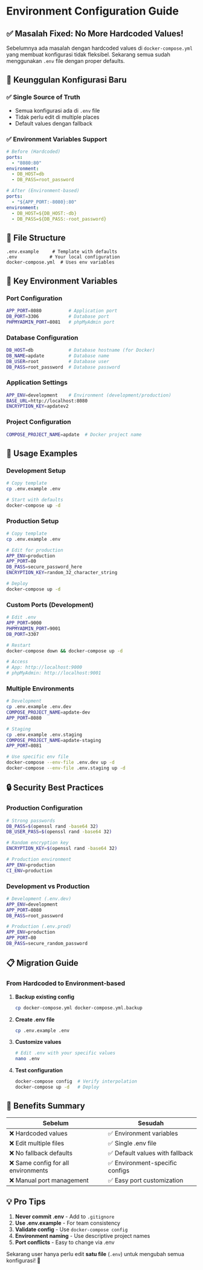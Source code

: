 # Environment Configuration Guide

## ✅ Masalah Fixed: No More Hardcoded Values!

Sebelumnya ada masalah dengan hardcoded values di `docker-compose.yml` yang membuat konfigurasi tidak fleksibel. Sekarang semua sudah menggunakan `.env` file dengan proper defaults.

## 🎯 Keunggulan Konfigurasi Baru

### ✅ Single Source of Truth
- Semua konfigurasi ada di `.env` file
- Tidak perlu edit di multiple places
- Default values dengan fallback

### ✅ Environment Variables Support
```yaml
# Before (Hardcoded)
ports:
  - "8080:80"
environment:
  - DB_HOST=db
  - DB_PASS=root_password

# After (Environment-based)
ports:
  - "${APP_PORT:-8080}:80"
environment:
  - DB_HOST=${DB_HOST:-db}
  - DB_PASS=${DB_PASS:-root_password}
```

## 📁 File Structure

```
.env.example     # Template with defaults
.env            # Your local configuration
docker-compose.yml  # Uses env variables
```

## 🔧 Key Environment Variables

### Port Configuration
```bash
APP_PORT=8080          # Application port
DB_PORT=3306           # Database port
PHPMYADMIN_PORT=8081   # phpMyAdmin port
```

### Database Configuration
```bash
DB_HOST=db             # Database hostname (for Docker)
DB_NAME=apdate         # Database name
DB_USER=root           # Database user
DB_PASS=root_password  # Database password
```

### Application Settings
```bash
APP_ENV=development    # Environment (development/production)
BASE_URL=http://localhost:8080
ENCRYPTION_KEY=apdatev2
```

### Project Configuration
```bash
COMPOSE_PROJECT_NAME=apdate  # Docker project name
```

## 🚀 Usage Examples

### Development Setup
```bash
# Copy template
cp .env.example .env

# Start with defaults
docker-compose up -d
```

### Production Setup
```bash
# Copy template
cp .env.example .env

# Edit for production
APP_ENV=production
APP_PORT=80
DB_PASS=secure_password_here
ENCRYPTION_KEY=random_32_character_string

# Deploy
docker-compose up -d
```

### Custom Ports (Development)
```bash
# Edit .env
APP_PORT=9000
PHPMYADMIN_PORT=9001
DB_PORT=3307

# Restart
docker-compose down && docker-compose up -d

# Access
# App: http://localhost:9000
# phpMyAdmin: http://localhost:9001
```

### Multiple Environments
```bash
# Development
cp .env.example .env.dev
COMPOSE_PROJECT_NAME=apdate-dev
APP_PORT=8080

# Staging
cp .env.example .env.staging
COMPOSE_PROJECT_NAME=apdate-staging
APP_PORT=8081

# Use specific env file
docker-compose --env-file .env.dev up -d
docker-compose --env-file .env.staging up -d
```

## 🔒 Security Best Practices

### Production Configuration
```bash
# Strong passwords
DB_PASS=$(openssl rand -base64 32)
DB_USER_PASS=$(openssl rand -base64 32)

# Random encryption key
ENCRYPTION_KEY=$(openssl rand -base64 32)

# Production environment
APP_ENV=production
CI_ENV=production
```

### Development vs Production
```bash
# Development (.env.dev)
APP_ENV=development
APP_PORT=8080
DB_PASS=root_password

# Production (.env.prod)
APP_ENV=production
APP_PORT=80
DB_PASS=secure_random_password
```

## 📋 Migration Guide

### From Hardcoded to Environment-based

1. **Backup existing config**
   ```bash
   cp docker-compose.yml docker-compose.yml.backup
   ```

2. **Create .env file**
   ```bash
   cp .env.example .env
   ```

3. **Customize values**
   ```bash
   # Edit .env with your specific values
   nano .env
   ```

4. **Test configuration**
   ```bash
   docker-compose config  # Verify interpolation
   docker-compose up -d   # Deploy
   ```

## 🎯 Benefits Summary

| Sebelum | Sesudah |
|---------|---------|
| ❌ Hardcoded values | ✅ Environment variables |
| ❌ Edit multiple files | ✅ Single .env file |
| ❌ No fallback defaults | ✅ Default values with fallback |
| ❌ Same config for all environments | ✅ Environment-specific configs |
| ❌ Manual port management | ✅ Easy port customization |

## 💡 Pro Tips

1. **Never commit .env** - Add to `.gitignore`
2. **Use .env.example** - For team consistency
3. **Validate config** - Use `docker-compose config`
4. **Environment naming** - Use descriptive project names
5. **Port conflicts** - Easy to change via .env

Sekarang user hanya perlu edit **satu file** (`.env`) untuk mengubah semua konfigurasi! 🎉